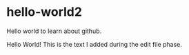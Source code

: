 # hello-world2
Hello world to learn about github.

Hello World! This is the text I added during the edit file phase. 
